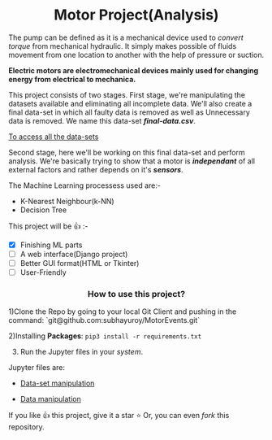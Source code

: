 <h1 align="center">Motor Project(Analysis)</h1>

The pump can be defined as it is a mechanical device used to *convert torque* from mechanical hydraulic.
It simply makes possible of fluids movement from one location to another with the help of pressure or suction.

**Electric motors are electromechanical devices mainly used for changing energy from electrical to mechanica.**

This project consists of two stages. First stage, we're manipulating the datasets available and eliminating all incomplete data.
We'll also create a final data-set in which all faulty data is removed as well as Unnecessary data is removed. We name this data-set ***final-data.csv***.

[To access all the data-sets](Data/)

Second stage, here we'll be working on this final data-set and perform analysis. We're basically trying to show that a motor is ***independant*** of all external factors and rather depends on it's ***sensors***.

The Machine Learning processess used are:-
- K-Nearest Neighbour(k-NN)
- Decision Tree

This project will be :+1: :-
- [x] Finishing ML parts
- [ ] A web interface(Django project)
- [ ] Better GUI format(HTML or Tkinter)
- [ ] User-Friendly

<h3 align="center">How to use this project?</h3>
1)Clone the Repo by going to your local Git Client and pushing in the command:
`git@github.com:subhayuroy/MotorEvents.git`

2)Installing **Packages**:
`pip3 install -r requirements.txt`
 
3) Run the Jupyter files in your *system*.
 
 Jupyter files are:
 - [Data-set manipulation](https://github.com/subhayuroy/MotorEvents/blob/master/Events.ipynb)
 
 - [Data manipulation](https://github.com/subhayuroy/MotorEvents/blob/master/eventAnalysis.ipynb)
 
 If you like :+1: this project, give it a star :star: 
 Or, you can even *fork* this repository.
